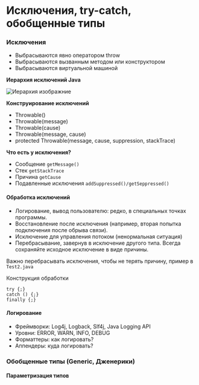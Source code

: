 # Исключения, try-catch, обобщенные типы

### Исключения  

- Выбрасываются явно оператором throw
- Выбрасываются вызванным методом или конструктором
- Выбрасываются виртуальной машиной

**Иерархия исключений Java**

![Иерархия изображние](https://clipof.ru/wp-content/uploads/f/8/f/f8f67c45a9ca61e25f25d2aa26f0ca47.jpeg)

**Конструирование исключений**

- Throwable()
- Throwable(message)
- Throwable(cause)
- Throwable(message, cause)
- protected Throwable(message, cause, suppression, stackTrace)

**Что есть у исключения?**

- Сообщение `getMessage()`
- Стек `getStackTrace`
- Причина `getCause`
- Подавленные исключения `addSuppressed()/getSeppressed()`
    
#### Обработка исключений

- Логирование, вывод пользователю: редко, в специальных точках программы.
- Восстановление после исключения (например, вторая попытка подключения после обрыва связи).
- Исключение для управления потоком (ненормальная ситуация)
- Перебрасывание, завернув в исключение другого типа. Всегда сохраняйте исходное исключение в виде причины.

Важно перебрасывать исключения, чтобы не терять причину, пример в `Test2.java`

Конструкция обработки
```
try {;}
catch () {;}
finally {;}
```
#### Логирование

- Фреймворки: Log4j, Logback, Slf4j, Java Logging API
- Уровни: ERROR, WARN, INFO, DEBUG
- Форматтеры: как логировать?
- Аппендеры: куда логировать?

### Обобщенные типы (Generic, Дженерики)

#### Параметризация типов








